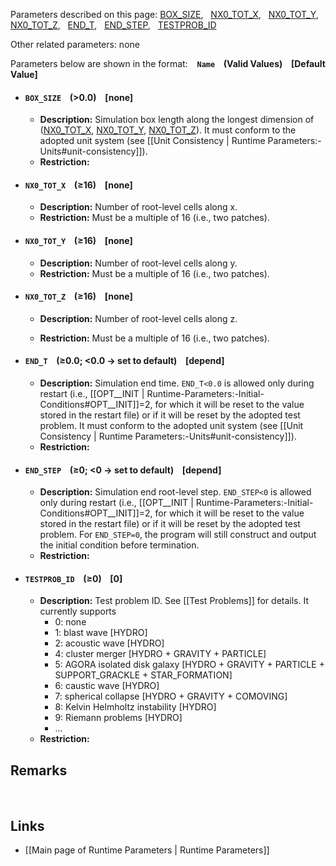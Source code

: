 
Parameters described on this page:
[BOX_SIZE](#BOX_SIZE), &nbsp;
[NX0_TOT_X](#NX0_TOT_X), &nbsp;
[NX0_TOT_Y](#NX0_TOT_Y), &nbsp;
[NX0_TOT_Z](#NX0_TOT_Z), &nbsp;
[END_T](#END_T), &nbsp;
[END_STEP](#END_STEP), &nbsp;
[TESTPROB_ID](#TESTPROB_ID) &nbsp;

Other related parameters: none

Parameters below are shown in the format: &ensp; **`Name` &ensp; (Valid Values) &ensp; [Default Value]**

<a name="BOX_SIZE"></a>
* #### `BOX_SIZE` &ensp; (>0.0) &ensp; [none]
    * **Description:**
Simulation box length along the longest dimension of
([NX0_TOT_X](#NX0_TOT_X), [NX0_TOT_Y](#NX0_TOT_Y), [NX0_TOT_Z](#NX0_TOT_Z)).
It must conform to the adopted unit system
(see [[Unit Consistency | Runtime Parameters:-Units#unit-consistency]]).
    * **Restriction:**

<a name="NX0_TOT_X"></a>
* #### `NX0_TOT_X` &ensp; (&#8805;16) &ensp; [none]
    * **Description:**
Number of root-level cells along x.
    * **Restriction:**
Must be a multiple of 16 (i.e., two patches).

<a name="NX0_TOT_Y"></a>
* #### `NX0_TOT_Y` &ensp; (&#8805;16) &ensp; [none]
    * **Description:**
Number of root-level cells along y.
    * **Restriction:**
Must be a multiple of 16 (i.e., two patches).

<a name="NX0_TOT_Z"></a>
* #### `NX0_TOT_Z` &ensp; (&#8805;16) &ensp; [none]
    * **Description:**
Number of root-level cells along z.

    * **Restriction:**
Must be a multiple of 16 (i.e., two patches).

<a name="END_T"></a>
* #### `END_T` &ensp; (&#8805;0.0; <0.0 &#8594; set to default) &ensp; [depend]
    * **Description:**
Simulation end time. `END_T<0.0` is allowed only during restart
(i.e., [[OPT__INIT | Runtime-Parameters:-Initial-Conditions#OPT__INIT]]=2, for which it
will be reset to the value stored in the restart file) or if it will be
reset by the adopted test problem. It must conform to the adopted unit
system (see [[Unit Consistency | Runtime Parameters:-Units#unit-consistency]]).
    * **Restriction:**

<a name="END_STEP"></a>
* #### `END_STEP` &ensp; (&#8805;0; <0 &#8594; set to default) &ensp; [depend]
    * **Description:**
Simulation end root-level step. `END_STEP<0` is allowed only during restart
(i.e., [[OPT__INIT | Runtime-Parameters:-Initial-Conditions#OPT__INIT]]=2, for which it
will be reset to the value stored in the restart file) or if it will be
reset by the adopted test problem. For `END_STEP=0`, the program will
still construct and output the initial condition before termination.
    * **Restriction:**

<a name="TESTPROB_ID"></a>
* #### `TESTPROB_ID` &ensp; (&#8805;0) &ensp; [0]
    * **Description:**
Test problem ID. See [[Test Problems]] for details. It currently supports
        * 0: none
        * 1: blast wave [HYDRO]
        * 2: acoustic wave [HYDRO]
        * 4: cluster merger [HYDRO + GRAVITY + PARTICLE]
        * 5: AGORA isolated disk galaxy [HYDRO + GRAVITY + PARTICLE + SUPPORT_GRACKLE + STAR_FORMATION]
        * 6: caustic wave [HYDRO]
        * 7: spherical collapse [HYDRO + GRAVITY + COMOVING]
        * 8: Kelvin Helmholtz instability [HYDRO]
        * 9: Riemann problems [HYDRO]
        * ...
    * **Restriction:**


## Remarks


<br>

## Links
* [[Main page of Runtime Parameters | Runtime Parameters]]
